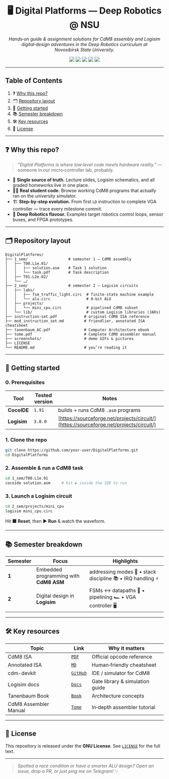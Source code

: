 <h1 align="center">
  🖥️ Digital Platforms — Deep Robotics @ NSU
</h1>

<p align="center">
  <em>Hands‑on guide &amp; assignment solutions for CdM8 assembly and Logisim digital‑design adventures in the Deep Robotics curriculum at Novosibirsk&nbsp;State&nbsp;University.</em>
</p>

<p align="center">
  <img src="https://img.shields.io/badge/status-%F0%9F%9A%80%20maintenance-yellow?style=for-the-badge"/>
  <img src="https://img.shields.io/badge/language-Assembly%20%28CdM8%29-purple?style=for-the-badge"/>
  <img src="https://img.shields.io/badge/language-Logisim-lightgrey?style=for-the-badge"/>
  <img src="https://img.shields.io/badge/university-NSU-blue?style=for-the-badge"/>
  <img src="https://img.shields.io/badge/track-Deep&nbsp;Robotics-critical?style=for-the-badge"/>
</p>

---

## Table of Contents

1. ❓ [Why this repo?](#why-this-repo)
2. 🗂️ [Repository layout](#repository-layout)
3. 🚀 [Getting started](#getting-started)
4. 📚 [Semester breakdown](#semester-breakdown)
5. 🛠️ [Key resources](#key-resources)
6. 📄 [License](#license)

---

<h2 id="why-this-repo">❓ Why this repo?</h2>

> *“Digital Platforms is where low‑level code meets hardware reality.”*
> — someone in our micro‑controller lab, probably.

* 🎯 **Single source of truth.** Lecture slides, Logisim schematics, and all graded homeworks live in one place.
* 🧑‍💻 **Real student code.** Browse working CdM8 programs that actually ran on the university simulator.
* 🏗️ **Step‑by‑step evolution.** From first `LD` instruction to complete VGA controller — trace every milestone commit.
* 🤖 **Deep Robotics flavour.** Examples target robotics control loops, sensor buses, and FPGA prototypes.

---

<h2 id="repository-layout">🗂️ Repository layout</h2>

```text
DigitalPlatforms/
├── 1_sem/                  # semester 1 — CdM8 assembly
│   ├── T00.L1e.01/
│   │   ├── solution.asm    # Task 1 solution
│   │   └── task.pdf        # Task description
│   ├── T01.L2e.02/
│   └── …/
├── 2_sem/                  # semester 2 — Logisim circuits
│   ├── labs/
│   │   ├── fsm_traffic_light.circ  # finite‑state machine example
│   │   └── alu.circ                # 8‑bit ALU
│   ├── projects/
│   │   └── mini_cpu.circ           # pipelined CdM8 subset
│   └── lib/                        # custom Logisim libraries (JARs)
├── instruction-set.pdf            # original CdM8 ISA reference
├── mod_instruction_set.md         # friendlier, annotated ISA cheatsheet
├── tanenbaum_AC.pdf               # Computer Architecture ebook
├── tome.pdf                       # Complete CdM8 assembler manual
├── screenshots/                   # demo GIFs & pictures
├── LICENSE
└── README.md                      # you’re reading it
```

---

<h2 id="getting-started">🚀 Getting started</h2>

### 0. Prerequisites

| Tool             | Tested version | Notes                                                                                  |
| ---------------- | -------------- | -------------------------------------------------------------------------------------- |
| **CocoIDE**      | `1.91`        | builds + runs CdM8 `.asm` programs                                                     |
| **Logisim**      | `3.8.0`        | [https://sourceforge.net/projects/circuit/](https://sourceforge.net/projects/circuit/) |

### 1. Clone the repo

```bash
git clone https://github.com/your-user/DigitalPlatforms.git
cd DigitalPlatforms
```

### 2. Assemble & run a CdM8 task

```bash
cd 1_sem/T00.L1e.01
cocoide solution.asm     # hit ▶️ inside the IDE to run
```

### 3. Launch a Logisim circuit

```bash
cd 2_sem/projects/mini_cpu
logisim mini_cpu.circ
```

Hit **🟥 Reset**, then **▶️ Run** & watch the waveform.

---

<h2 id="semester-breakdown">📚 Semester breakdown</h2>

| Semester | Focus                                  | Highlights                                                 |
| -------- | -------------------------------------- | ---------------------------------------------------------- |
| **1**    | Embedded programming with **CdM8 ASM** | addressing modes 🔢 • stack discipline 📚 • IRQ handling ⚡ |
| **2**    | Digital design in **Logisim**          | FSMs ↔ datapaths 🔄 • pipelining 🏎️ • VGA controller 🖥️  |

---

<h2 id="key-resources">🛠️ Key resources</h2>

| Topic                 | Link                                                     | Why it matters                  |
| --------------------- | -------------------------------------------------------- | ------------------------------- |
| CdM8 ISA              | [`PDF`](instruction-set.pdf)                             | Official opcode reference       |
| Annotated ISA         | [`MD`](mod_instruction_set.md)                           | Human‑friendly cheatsheet       |
| cdm-devkit            | [`GitHub`](https://github.com/cdm-processors/cdm-devkit) | IDE / simulator for CdM8        |
| Logisim docs          | [`Docs`](https://lapidedit.github.io/logisim-fork/)      | Gate library & simulation guide |
| Tanenbaum Book        | [`Book`](tanenbaum_AC.pdf)                               | Architecture concepts           |
| CdM8 Assembler Manual | [`Tome`](tome.pdf)                                       | In‑depth assembler tutorial     |

---

<h2 id="license">📄 License</h2>

This repository is released under the **GNU License**.
See [`LICENSE`](LICENSE) for the full text.

---

> *Spotted a race condition or have a smarter ALU design? Open an issue, drop a PR, or just ping me on Telegram!* ✨
